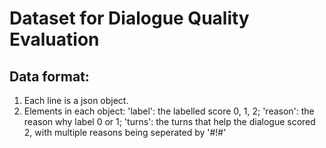 # Dataset for Dialogue Quality Evaluation
## Data format:
1. Each line is a json object.
2. Elements in each object: 'label': the labelled score 0, 1, 2; 'reason': the reason why label 0 or 1; 'turns': the turns that help the dialogue scored 2, with multiple reasons being seperated by '#!#'

